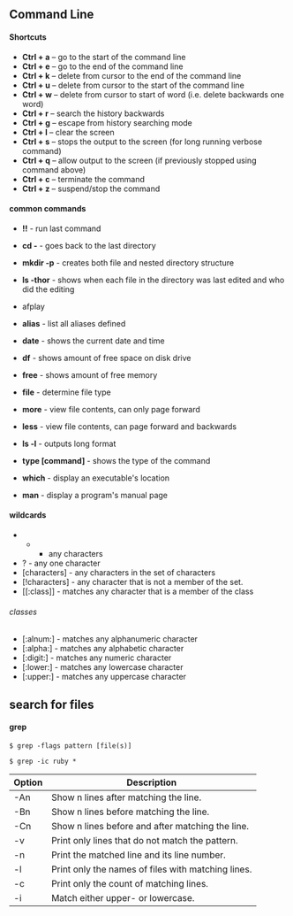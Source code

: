 Command Line
---

#### Shortcuts

- **Ctrl + a** – go to the start of the command line
- **Ctrl + e** – go to the end of the command line
- **Ctrl + k** – delete from cursor to the end of the command line
- **Ctrl + u** – delete from cursor to the start of the command line
- **Ctrl + w** – delete from cursor to start of word (i.e. delete backwards one word)
- **Ctrl + r** – search the history backwards
- **Ctrl + g** – escape from history searching mode
- **Ctrl + l** – clear the screen
- **Ctrl + s** – stops the output to the screen (for long running verbose command)
- **Ctrl + q** – allow output to the screen (if previously stopped using command above)
- **Ctrl + c** – terminate the command
- **Ctrl + z** – suspend/stop the command

#### common commands

- **!!** - run last command
- **cd -** - goes back to the last directory
- **mkdir -p** - creates both file and nested directory structure
- **ls -thor** - shows when each file in the directory was last edited and who did the editing

- afplay

- **alias** - list all aliases defined
- **date** - shows the current date and time
- **df** - shows amount of free space on disk drive
- **free** - shows amount of free memory
- **file** - determine file type
- **more** - view file contents, can only page forward
- **less** - view file contents, can page forward and backwards
- **ls -l** - outputs long format

- **type [command]** - shows the type of the command
- **which** - display an executable's location
- **man** - display a program's manual page

#### wildcards

- * - any characters
- ? - any one character
- [characters] - any characters in the set of characters
- [!characters] - any character that is not a member of the set.
- [[:class]] - matches any character that is a member of the class

###### classes

- [:alnum:] - matches any alphanumeric character
- [:alpha:] - matches any alphabetic character
- [:digit:] - matches any numeric character
- [:lower:] - matches any lowercase character
- [:upper:] - matches any uppercase character

search for files
---

#### grep

    $ grep -flags pattern [file(s)]

    $ grep -ic ruby *

| Option | Description                                        |
|--------|----------------------------------------------------|
| -An    | Show n lines after matching the line.              |
| -Bn    | Show n lines before matching the line.             |
| -Cn    | Show n lines before and after matching the line.   |
| -v     | Print only lines that do not match the pattern.    |
| -n     | Print the matched line and its line number.        |
| -l     | Print only the names of files with matching lines. |
| -c     | Print only the count of matching lines.            |
| -i     | Match either upper- or lowercase.                  |



